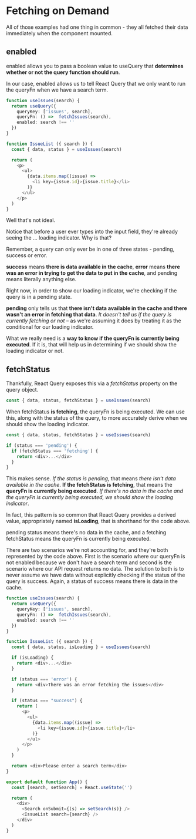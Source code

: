 # Fetching on Demand

All of those examples had one thing in common - they all fetched their data immediately when the component mounted.

## enabled 

enabled allows you to pass a boolean value to useQuery that __determines whether or not the query function should run__.

In our case, enabled allows us to tell React Query that we only want to run the queryFn when we have a search term.

```ts
function useIssues(search) {
  return useQuery({
    queryKey: ['issues', search],
    queryFn: () =>  fetchIssues(search),
    enabled: search !== ''
  })
}

function IssueList ({ search }) {
  const { data, status } = useIssues(search)

  return (
    <p>
      <ul>
        {data.items.map((issue) => 
          <li key={issue.id}>{issue.title}</li>
        )}
      </ul>
    </p>
  )
}
```

Well that's not ideal.

Notice that before a user ever types into the input field, they're already seeing the ... loading indicator. Why is that?

Remember, a query can only ever be in one of three states - pending, success or error.

__success__ means __there is data available in the cache__, __error__ means __there was an error in trying to get the data to put in the cache__, and pending means literally anything else.

Right now, in order to show our loading indicator, we're checking if the query is in a pending state.

__pending__ only tells us that __there isn't data available in the cache and there wasn't an error in fetching that data__. _It doesn't tell us if the query is currently fetching or not_ – as we're assuming it does by treating it as the conditional for our loading indicator.

What we really need is a __way to know if the queryFn is currently being executed__. If it is, that will help us in determining if we should show the loading indicator or not.

## fetchStatus 

Thankfully, React Query exposes this via a _fetchStatus_ property on the query object.

```ts
const { data, status, fetchStatus } = useIssues(search)
```

When fetchStatus __is fetching__, the queryFn is being executed.
We can use this, along with the status of the query, to more accurately derive when we should show the loading indicator.

```ts
const { data, status, fetchStatus } = useIssues(search)

if (status === 'pending') {
  if (fetchStatus === 'fetching') {
    return <div>...</div>
  }
}
```

This makes sense. _If the status is pending_, that means _there isn't data available in the cache_. __If the fetchStatus is fetching__, that means the __queryFn is currently being executed__. _If there's no data in the cache and the queryFn is currently being executed, we should show the loading indicator_.

In fact, this pattern is so common that React Query provides a derived value, appropriately named __isLoading__, that is shorthand for the code above.

pending status means there's no data in the cache, and a fetching fetchStatus means the queryFn is currently being executed.

There are two scenarios we're not accounting for, and they're both represented by the code above. First is the scenario where our queryFn is not enabled because we don't have a search term and second is the scenario where our API request returns no data.
The solution to both is to never assume we have data without explicitly checking if the status of the query is success. Again, a status of success means there is data in the cache.

```ts
function useIssues(search) {
  return useQuery({
    queryKey: ['issues', search],
    queryFn: () =>  fetchIssues(search),
    enabled: search !== ''
  })
}

function IssueList ({ search }) {
  const { data, status, isLoading } = useIssues(search)

  if (isLoading) {
    return <div>...</div>
  }

  if (status === 'error') {
    return <div>There was an error fetching the issues</div>
  }

  if (status === "success") {
    return (
      <p>
        <ul>
          {data.items.map((issue) => 
            <li key={issue.id}>{issue.title}</li>
          )}
        </ul>
      </p>
    )
  }

  return <div>Please enter a search term</div>
}

export default function App() {
  const [search, setSearch] = React.useState('')

  return (
    <div>
      <Search onSubmit={(s) => setSearch(s)} />
      <IssueList search={search} />
    </div>
  )
}
```